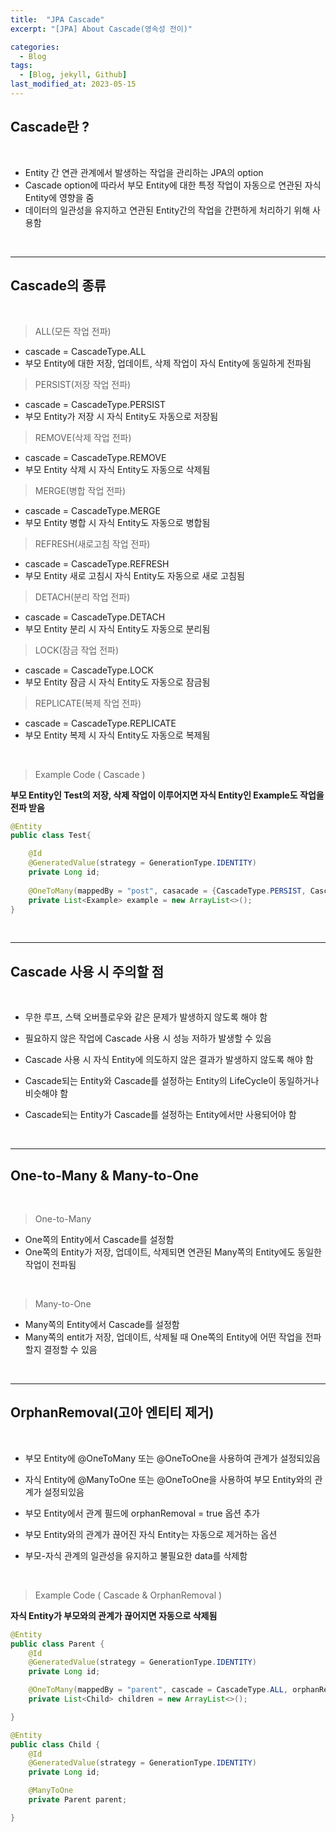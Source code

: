 ```yaml
---
title:  "JPA Cascade"
excerpt: "[JPA] About Cascade(영속성 전이)"

categories:
  - Blog
tags:
  - [Blog, jekyll, Github]
last_modified_at: 2023-05-15
---
```


## Cascade란 ?

<br />

- Entity 간 연관 관계에서 발생하는 작업을 관리하는 JPA의 option
- Cascade option에 따라서 부모 Entity에 대한 특정 작업이 자동으로 연관된 자식 Entity에 영향을 줌
- 데이터의 일관성을 유지하고 연관된 Entity간의 작업을 간편하게 처리하기 위해 사용함

<br />

---
## Cascade의 종류

<br />

> ALL(모든 작업 전파)

- cascade = CascadeType.ALL
- 부모 Entity에 대한 저장, 업데이트, 삭제 작업이 자식 Entity에 동일하게 전파됨

> PERSIST(저장 작업 전파)

- cascade = CascadeType.PERSIST
- 부모 Entity가 저장 시  자식 Entity도 자동으로 저장됨

> REMOVE(삭제 작업 전파)

- cascade = CascadeType.REMOVE
- 부모 Entity 삭제 시 자식 Entity도 자동으로 삭제됨

> MERGE(병합 작업 전파)

- cascade = CascadeType.MERGE
- 부모 Entity 병합 시  자식 Entity도 자동으로 병합됨

> REFRESH(새로고침 작업 전파)

- cascade = CascadeType.REFRESH
- 부모 Entity 새로 고침시  자식 Entity도 자동으로 새로 고침됨

> DETACH(분리 작업 전파)

- cascade = CascadeType.DETACH
- 부모 Entity 분리 시  자식 Entity도 자동으로 분리됨

> LOCK(잠금 작업 전파)

- cascade = CascadeType.LOCK
- 부모 Entity 잠금 시  자식 Entity도 자동으로 잠금됨

> REPLICATE(복제 작업 전파)

- cascade = CascadeType.REPLICATE
- 부모 Entity 복제 시  자식 Entity도 자동으로 복제됨

<br />

> Example Code ( Cascade )

**부모 Entity인 Test의 저장, 삭제 작업이 이루어지면 자식 Entity인 Example도 작업을 전파 받음**
```java
@Entity
public class Test{

    @Id
    @GeneratedValue(strategy = GenerationType.IDENTITY)
    private Long id;
    
    @OneToMany(mappedBy = "post", casacade = {CascadeType.PERSIST, CascadeTpe.REMOVE})
    private List<Example> example = new ArrayList<>();
}
```

<br />

---
## Cascade 사용 시 주의할 점

<br />

- 무한 루프, 스택 오버플로우와 같은 문제가 발생하지 않도록 해야 함
- 필요하지 않은 작업에 Cascade 사용 시 성능 저하가 발생할 수 있음
- Cascade 사용 시 자식 Entity에 의도하지 않은 결과가 발생하지 않도록 해야 함

- Cascade되는 Entity와 Cascade를 설정하는 Entity의 LifeCycle이 동일하거나 비슷해야 함
- Cascade되는 Entity가 Cascade를 설정하는 Entity에서만 사용되어야 함

<br />

---
## One-to-Many & Many-to-One

<br />

> One-to-Many

- One쪽의 Entity에서 Cascade를 설정함
- One쪽의 Entity가 저장, 업데이트, 삭제되면 연관된 Many쪽의 Entity에도 동일한 작업이 전파됨

<br />

> Many-to-One

- Many쪽의 Entity에서 Cascade를 설정함
- Many쪽의 entit가 저장, 업데이트, 삭제될 때 One쪽의 Entity에 어떤 작업을 전파할지 결정할 수 있음 

<br />

---
## OrphanRemoval(고아 엔티티 제거)

<br />

- 부모 Entity에 @OneToMany 또는 @OneToOne을 사용하여 관계가 설정되있음
- 자식 Entity에 @ManyToOne 또는 @OneToOne을 사용하여 부모 Entity와의 관계가 설정되있음
- 부모 Entity에서 관계 필드에 orphanRemoval = true 옵션 추가

- 부모 Entity와의 관계가 끊어진 자식 Entity는 자동으로 제거하는 옵션
- 부모-자식 관계의 일관성을 유지하고 불필요한 data를 삭제함


<br />

> Example Code ( Cascade & OrphanRemoval )



**자식 Entity가 부모와의 관계가 끊어지면 자동으로 삭제됨**
```java
@Entity
public class Parent {
    @Id
    @GeneratedValue(strategy = GenerationType.IDENTITY)
    private Long id;

    @OneToMany(mappedBy = "parent", cascade = CascadeType.ALL, orphanRemoval = true)
    private List<Child> children = new ArrayList<>();

}

@Entity
public class Child {
    @Id
    @GeneratedValue(strategy = GenerationType.IDENTITY)
    private Long id;

    @ManyToOne
    private Parent parent;

}
```